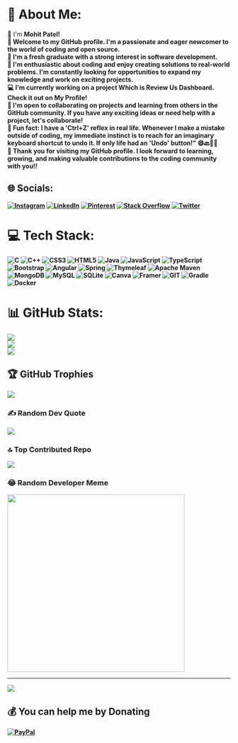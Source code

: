 # 💫 About Me:
👋 I'm <b>Mohit Patel<b>! <br> 🙏 Welcome to my GitHub profile. I'm a passionate and eager newcomer to the world of coding and open source.<br>🌟 I'm a fresh graduate with a strong interest in software development.<br>🚀 I'm enthusiastic about coding and enjoy creating solutions to real-world problems. I'm constantly looking for opportunities to expand my knowledge and work on exciting projects.<br>💻 I'm currently working on a project Which is Review Us Dashboard. Check it out on My Profile!<br>🤝 I'm open to collaborating on projects and learning from others in the GitHub community. If you have any exciting ideas or need help with a project, let's collaborate!<br>🎯 Fun fact: I have a 'Ctrl+Z' reflex in real life. Whenever I make a mistake outside of coding, my immediate instinct is to reach for an imaginary keyboard shortcut to undo it. If only life had an 'Undo' button!" 😄🔙🤷‍♂️<br>🙏 Thank you for visiting my GitHub profile. I look forward to learning, growing, and making valuable contributions to the coding community with you!!


## 🌐 Socials:
[![Instagram](https://img.shields.io/badge/Instagram-%23E4405F.svg?logo=Instagram&logoColor=white)](https:///www.instagram.com/_mr_p.a.t.e.l_021/) [![LinkedIn](https://img.shields.io/badge/LinkedIn-%230077B5.svg?logo=linkedin&logoColor=white)](https://linkedin.com/in/mohit-patel2002) [![Pinterest](https://img.shields.io/badge/Pinterest-%23E60023.svg?logo=Pinterest&logoColor=white)](https://in.pinterest.com/mohit021/) [![Stack Overflow](https://img.shields.io/badge/-Stackoverflow-FE7A16?logo=stack-overflow&logoColor=white)](https://stackoverflow.com/users/22850973/codewithmohit?tab=profile) [![Twitter](https://img.shields.io/badge/Twitter-%231DA1F2.svg?logo=Twitter&logoColor=white)](https://twitter.com/Mohitpa69600351) 

# 💻 Tech Stack:
![C](https://img.shields.io/badge/c-%2300599C.svg?style=for-the-badge&logo=c&logoColor=white) ![C++](https://img.shields.io/badge/c++-%2300599C.svg?style=for-the-badge&logo=c%2B%2B&logoColor=white) ![CSS3](https://img.shields.io/badge/css3-%231572B6.svg?style=for-the-badge&logo=css3&logoColor=white) ![HTML5](https://img.shields.io/badge/html5-%23E34F26.svg?style=for-the-badge&logo=html5&logoColor=white) ![Java](https://img.shields.io/badge/java-%23ED8B00.svg?style=for-the-badge&logo=openjdk&logoColor=white) ![JavaScript](https://img.shields.io/badge/javascript-%23323330.svg?style=for-the-badge&logo=javascript&logoColor=%23F7DF1E) ![TypeScript](https://img.shields.io/badge/typescript-%23007ACC.svg?style=for-the-badge&logo=typescript&logoColor=white) ![Bootstrap](https://img.shields.io/badge/bootstrap-%238511FA.svg?style=for-the-badge&logo=bootstrap&logoColor=white) ![Angular](https://img.shields.io/badge/angular-%23DD0031.svg?style=for-the-badge&logo=angular&logoColor=white) ![Spring](https://img.shields.io/badge/spring-%236DB33F.svg?style=for-the-badge&logo=spring&logoColor=white) ![Thymeleaf](https://img.shields.io/badge/Thymeleaf-%23005C0F.svg?style=for-the-badge&logo=Thymeleaf&logoColor=white) ![Apache Maven](https://img.shields.io/badge/Apache%20Maven-C71A36?style=for-the-badge&logo=Apache%20Maven&logoColor=white) ![MongoDB](https://img.shields.io/badge/MongoDB-%234ea94b.svg?style=for-the-badge&logo=mongodb&logoColor=white) ![MySQL](https://img.shields.io/badge/mysql-%2300000f.svg?style=for-the-badge&logo=mysql&logoColor=white) ![SQLite](https://img.shields.io/badge/sqlite-%2307405e.svg?style=for-the-badge&logo=sqlite&logoColor=white) ![Canva](https://img.shields.io/badge/Canva-%2300C4CC.svg?style=for-the-badge&logo=Canva&logoColor=white)  ![Framer](https://img.shields.io/badge/Framer-black?style=for-the-badge&logo=framer&logoColor=blue) ![GIT](https://img.shields.io/badge/Git-fc6d26?style=for-the-badge&logo=git&logoColor=white) ![Gradle](https://img.shields.io/badge/Gradle-02303A.svg?style=for-the-badge&logo=Gradle&logoColor=white) ![Docker](https://img.shields.io/badge/docker-%230db7ed.svg?style=for-the-badge&logo=docker&logoColor=white)
# 📊 GitHub Stats:
![](https://github-readme-stats.vercel.app/api?username=Mohitpatel021&theme=radical&hide_border=false&include_all_commits=false&count_private=false)<br/>
![](https://github-readme-streak-stats.herokuapp.com/?user=Mohitpatel021&theme=radical&hide_border=false)<br/>
![](https://github-readme-stats.vercel.app/api/top-langs/?username=Mohitpatel021&theme=radical&hide_border=false&include_all_commits=false&count_private=false&layout=compact)

## 🏆 GitHub Trophies
![](https://github-profile-trophy.vercel.app/?username=Mohitpatel021&theme=radical&no-frame=true&no-bg=true&margin-w=4)

### ✍️ Random Dev Quote
![](https://quotes-github-readme.vercel.app/api?type=horizontal&theme=radical)

### 🔝 Top Contributed Repo
![](https://github-contributor-stats.vercel.app/api?username=Mohitpatel021&limit=5&theme=radical&combine_all_yearly_contributions=true)

### 😂 Random Developer Meme
<img src='https://randommeme-five.vercel.app/' style="height: 400px;"/>

---
[![](https://visitcount.itsvg.in/api?id=Mohitpatel021&icon=2&color=0)](https://visitcount.itsvg.in)

  ## 💰 You can help me by Donating
  [![PayPal](https://img.shields.io/badge/PayPal-00457C?style=for-the-badge&logo=paypal&logoColor=white)](https://paypal.me/MohitPatel664) 

  
<!-- Proudly created with GPRM ( https://gprm.itsvg.in ) -->
